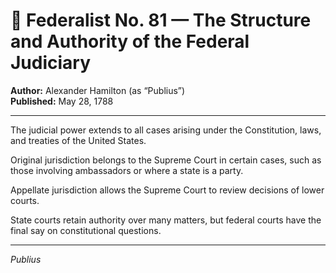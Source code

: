 # 📜 Federalist No. 81 — The Structure and Authority of the Federal Judiciary

**Author:** Alexander Hamilton (as “Publius”)  
**Published:** May 28, 1788

---

The judicial power extends to all cases arising under the Constitution, laws, and treaties of the United States.

Original jurisdiction belongs to the Supreme Court in certain cases, such as those involving ambassadors or where a state is a party.

Appellate jurisdiction allows the Supreme Court to review decisions of lower courts.

State courts retain authority over many matters, but federal courts have the final say on constitutional questions.

---

*Publius*
